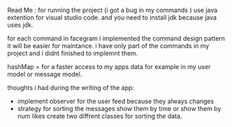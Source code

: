 Read Me :
for running the project (i got a bug in my commands ) use java extention for visual studio code.
and you need to install jdk because java uses jdk.

for each command in facegram i implemented the command design pattern it will be easier for maintance.
i have only part of the commands in my project and i didnt finished to implemnt them.

hashMap = for a faster access to my apps data for example in my user model or message model.

thoughts i had during the writing of the app:

- implement observer for the user feed because they always changes
- strategy for sorting the messages show them by time or show them by num likes
  create two diffrent classes for sorting the data.
